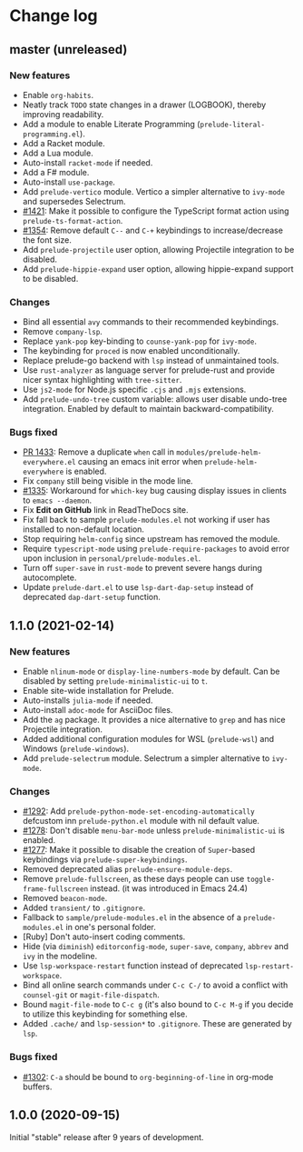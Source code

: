 # Change log

## master (unreleased)

### New features

- Enable `org-habits`.
- Neatly track `TODO` state changes in a drawer (LOGBOOK), thereby improving readability.
- Add a module to enable Literate Programming (`prelude-literal-programming.el`).
- Add a Racket module.
- Add a Lua module.
- Auto-install `racket-mode` if needed.
- Add a F# module.
- Auto-install `use-package`.
- Add `prelude-vertico` module. Vertico a simpler alternative to `ivy-mode` and supersedes Selectrum.
- [#1421](https://github.com/bbatsov/prelude/issues/1421): Make it possible to configure the TypeScript format action using `prelude-ts-format-action`.
- [#1354](https://github.com/bbatsov/prelude/issues/1354): Remove default `C--` and `C-+` keybindings to increase/decrease the font size.
- Add `prelude-projectile` user option, allowing Projectile integration to be disabled.
- Add `prelude-hippie-expand` user option, allowing hippie-expand support to be disabled.

### Changes

- Bind all essential `avy` commands to their recommended keybindings.
- Remove `company-lsp`.
- Replace `yank-pop` key-binding to `counse-yank-pop` for `ivy-mode`.
- The keybinding for `proced` is now enabled unconditionally.
- Replace prelude-go backend with `lsp` instead of unmaintained tools.
- Use `rust-analyzer` as language server for prelude-rust and provide nicer syntax highlighting with `tree-sitter`.
- Use `js2-mode` for Node.js specific `.cjs` and `.mjs` extensions.
- Add `prelude-undo-tree` custom variable: allows user disable
  undo-tree integration. Enabled by default to maintain backward-compatibility.

### Bugs fixed

- [PR 1433](https://github.com/bbatsov/prelude/pull/1433): Remove a duplicate `when` call in `modules/prelude-helm-everywhere.el` causing an emacs init error when `prelude-helm-everywhere` is enabled.
- Fix `company` still being visible in the mode line.
- [#1335](https://github.com/bbatsov/prelude/issues/1335): Workaround
  for `which-key` bug causing display issues in clients to `emacs --daemon`.
- Fix **Edit on GitHub** link in ReadTheDocs site.
- Fix fall back to sample `prelude-modules.el` not working if user has installed to non-default location.
- Stop requiring `helm-config` since upstream has removed the module.
- Require `typescript-mode` using `prelude-require-packages` to avoid error upon inclusion in `personal/prelude-modules.el`.
- Turn off `super-save` in `rust-mode` to prevent severe hangs during autocomplete.
- Update `prelude-dart.el` to use `lsp-dart-dap-setup` instead of deprecated `dap-dart-setup` function.

## 1.1.0 (2021-02-14)

### New features

- Enable `nlinum-mode` or `display-line-numbers-mode` by default. Can be disabled by setting `prelude-minimalistic-ui` to `t`.
- Enable site-wide installation for Prelude.
- Auto-installs `julia-mode` if needed.
- Auto-install `adoc-mode` for AsciiDoc files.
- Add the `ag` package. It provides a nice alternative to `grep` and has nice Projectile integration.
- Added additional configuration modules for WSL (`prelude-wsl`) and Windows (`prelude-windows`).
- Add `prelude-selectrum` module. Selectrum a simpler alternative to `ivy-mode`.

### Changes

- [#1292](https://github.com/bbatsov/prelude/issues/1292): Add `prelude-python-mode-set-encoding-automatically` defcustom inn `prelude-python.el` module with nil default value.
- [#1278](https://github.com/bbatsov/prelude/issues/1278): Don't disable `menu-bar-mode` unless `prelude-minimalistic-ui` is enabled.
- [#1277](https://github.com/bbatsov/prelude/issues/1277): Make it possible to disable the creation of `Super`-based keybindings via `prelude-super-keybindings`.
- Removed deprecated alias `prelude-ensure-module-deps`.
- Remove `prelude-fullscreen`, as these days people can use `toggle-frame-fullscreen` instead. (it was introduced in Emacs 24.4)
- Removed `beacon-mode`.
- Added `transient/` to `.gitignore`.
- Fallback to `sample/prelude-modules.el` in the absence of a `prelude-modules.el` in one's personal folder.
- [Ruby] Don't auto-insert coding comments.
- Hide (via `diminish`) `editorconfig-mode`, `super-save`, `company`, `abbrev` and `ivy` in the modeline.
- Use `lsp-workspace-restart` function instead of deprecated `lsp-restart-workspace`.
- Bind all online search commands under `C-c C-/` to avoid a conflict with `counsel-git` or `magit-file-dispatch`.
- Bound `magit-file-mode` to `C-c g` (it's also bound to `C-c M-g` if you decide to utilize this keybinding for something else.
- Added `.cache/` and `lsp-session*` to `.gitignore`. These are generated by `lsp`.

### Bugs fixed

- [#1302](https://github.com/bbatsov/prelude/issues/1302): `C-a` should be bound to `org-beginning-of-line` in org-mode buffers.

## 1.0.0 (2020-09-15)

Initial "stable" release after 9 years of development.
